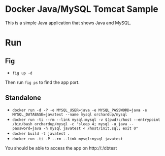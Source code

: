 # Docker Java/MySQL Tomcat Sample
This is a simple Java application that shows Java and MySQL.

# Run

## Fig
* `fig up -d`

Then run `fig ps` to find the app port.

## Standalone

* `docker run -d -P -e MYSQL_USER=java -e MYSQL_PASSWORD=java -e MYSQL_DATABASE=javatest --name mysql orchardup/mysql`
* `docker run -ti --rm --link mysql:mysql -v $(pwd):/host --entrypoint /bin/bash orchardup/mysql -c "sleep 4; mysql -u java --password=java -h mysql javatest < /host/init.sql; exit 0"`
* `docker build -t javatest .`
* `docker run -ti -P --rm --link mysql:mysql javatest`

You should be able to access the app on http://<docker-host-ip>:<app-port>/dbtest
